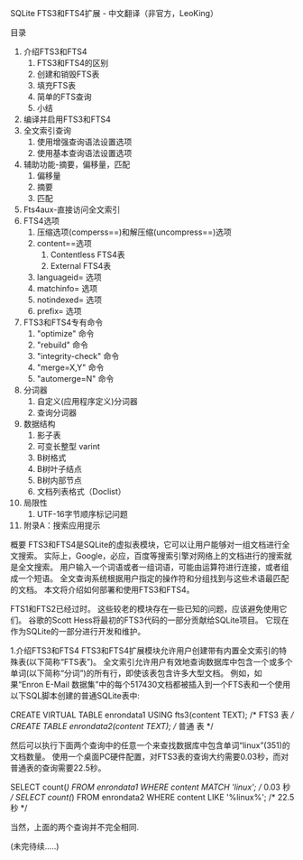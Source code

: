 SQLite FTS3和FTS4扩展 - 中文翻译（非官方，LeoKing）

目录
1. 介绍FTS3和FTS4
    1. FTS3和FTS4的区别
    2. 创建和销毁FTS表
    3. 填充FTS表
    4. 简单的FTS查询
    5. 小结
1. 编译并启用FTS3和FTS4
2. 全文索引查询
    1. 使用增强查询语法设置选项
    2. 使用基本查询语法设置选项
3. 辅助功能-摘要，偏移量，匹配
    1. 偏移量
    2. 摘要
    3. 匹配
4. Fts4aux-直接访问全文索引
5. FTS4选项
    1. 压缩选项(comperss==)和解压缩(uncompress==)选项
    2. content==选项
        1. Contentless FTS4表
        2. External FTS4表
    3. languageid= 选项
    4. matchinfo= 选项
    5. notindexed= 选项
    6. prefix= 选项
6. FTS3和FTS4专有命令
    1. "optimize" 命令
    2. "rebuild" 命令
    3. "integrity-check" 命令
    4. "merge=X,Y" 命令
    5. "automerge=N" 命令
7. 分词器
    1. 自定义(应用程序定义)分词器
    2. 查询分词器
8. 数据结构
    1. 影子表
    2. 可变长整型 varint
    3. B树格式
    4. B树叶子结点
    5. B树内部节点
    6. 文档列表格式（Doclist）
9. 局限性
    1. UTF-16字节顺序标记问题
10. 附录A：搜索应用提示


概要
FTS3和FTS4是SQLite的虚拟表模块，它可以让用户能够对一组文档进行全文搜索。
实际上，Google，必应，百度等搜索引擎对网络上的文档进行的搜索就是全文搜索。
用户输入一个词语或者一组词语，可能由运算符进行连接，或者组成一个短语。 全文查询系统根据用户指定的操作符和分组找到与这些术语最匹配的文档。
本文将介绍如何部署和使用FTS3和FTS4。

FTS1和FTS2已经过时。
这些较老的模块存在一些已知的问题，应该避免使用它们。
谷歌的Scott Hess将最初的FTS3代码的一部分贡献给SQLite项目。
它现在作为SQLite的一部分进行开发和维护。


1.介绍FTS3和FTS4
FTS3和FTS4扩展模块允许用户创建带有内置全文索引的特殊表(以下简称“FTS表”)。
全文索引允许用户有效地查询数据库中包含一个或多个单词(以下简称“分词”)的所有行，即使该表包含许多大型文档。
例如，如果“Enron E-Mail 数据集”中的每个517430文档都被插入到一个FTS表和一个使用以下SQL脚本创建的普通SQLite表中:


CREATE VIRTUAL TABLE enrondata1 USING fts3(content TEXT);     /* FTS3 表 */
CREATE TABLE enrondata2(content TEXT);                        /* 普通 表 */


然后可以执行下面两个查询中的任意一个来查找数据库中包含单词“linux”(351)的文档数量。
使用一个桌面PC硬件配置，对FTS3表的查询大约需要0.03秒，而对普通表的查询需要22.5秒。


SELECT count(*) FROM enrondata1 WHERE content MATCH 'linux';  /* 0.03 秒 */
SELECT count(*) FROM enrondata2 WHERE content LIKE '%linux%'; /* 22.5 秒 */


当然，上面的两个查询并不完全相同.

(未完待续…..)
